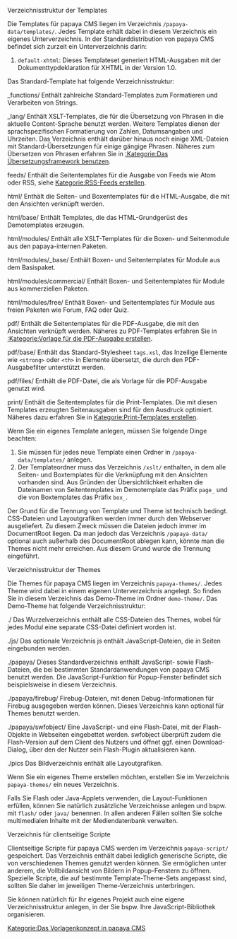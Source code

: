 
Verzeichnisstruktur der Templates

Die Templates für papaya CMS liegen im Verzeichnis `/papaya-data/templates/`. Jedes Template erhält dabei in diesem Verzeichnis ein eigenes Unterverzeichnis. In der Standarddistribution von papaya CMS befindet sich zurzeit ein Unterverzeichnis darin:

1.  `default-xhtml`: Dieses Templateset generiert HTML-Ausgaben mit der Dokumenttypdeklaration für XHTML in der Version 1.0.

Das Standard-Template hat folgende Verzeichnisstruktur:

_functions/
Enthält zahlreiche Standard-Templates zum Formatieren und Verarbeiten von Strings.

_lang/
Enthält XSLT-Templates, die für die Übersetzung von Phrasen in die aktuelle Content-Sprache benutzt werden. Weitere Templates dienen der sprachspezifischen Formatierung von Zahlen, Datumsangaben und Uhrzeiten. Das Verzeichnis enthält darüber hinaus noch einige XML-Dateien mit Standard-Übersetzungen für einige gängige Phrasen. Näheres zum Übersetzen von Phrasen erfahren Sie in [:Kategorie:Das Übersetzungsframework benutzen](export_de/Kategorie:Das_Übersetzungsframework_benutzen.md).

feeds/
Enthält die Seitentemplates für die Ausgabe von Feeds wie Atom oder RSS, siehe [Kategorie:RSS-Feeds erstellen](export_de/Kategorie:RSS-Feeds_erstellen.md).

html/
Enthält die Seiten- und Boxentemplates für die HTML-Ausgabe, die mit den Ansichten verknüpft werden.

html/base/
Enthält Templates, die das HTML-Grundgerüst des Demotemplates erzeugen.

html/modules/
Enthält alle XSLT-Templates für die Boxen- und Seitenmodule aus den papaya-internen Paketen.

html/modules/_base/
Enthält Boxen- und Seitentemplates für Module aus dem Basispaket.

html/modules/commercial/
Enthält Boxen- und Seitentemplates für Module aus kommerziellen Paketen.

html/modules/free/
Enthält Boxen- und Seitentemplates für Module aus freien Paketen wie Forum, FAQ oder Quiz.

pdf/
Enthält die Seitentemplates für die PDF-Ausgabe, die mit den Ansichten verknüpft werden. Näheres zu PDF-Templates erfahren Sie in [:Kategorie:Vorlage für die PDF-Ausgabe erstellen](/:export_de/Kategorie:Vorlage_für_die_PDF-Ausgabe_erstellen.md).

pdf/base/
Enthält das Standard-Stylesheet `tags.xsl`, das Inzeilige Elemente wie `<strong>` oder `<th>` in Elemente übersetzt, die durch den PDF-Ausgabefilter unterstützt werden.

pdf/files/
Enthält die PDF-Datei, die als Vorlage für die PDF-Ausgabe genutzt wird.

print/
Enthält die Seitentemplates für die Print-Templates. Die mit diesen Templates erzeugten Seitenausgaben sind für den Ausdruck optimiert. Näheres dazu erfahren Sie in [Kategorie:Print-Templates erstellen](export_de/Kategorie:Print-Templates_erstellen.md).

Wenn Sie ein eigenes Template anlegen, müssen Sie folgende Dinge beachten:

1.  Sie müssen für jedes neue Template einen Ordner in `/papaya-data/templates/` anlegen.
2.  Der Templateordner muss das Verzeichnis `/xslt/` enthalten, in dem alle Seiten- und Boxtemplates für die Verknüpfung mit den Ansichten vorhanden sind. Aus Gründen der Übersichtlichkeit erhalten die Dateinamen von Seitentemplates im Demotemplate das Präfix `page_` und die von Boxtemplates das Präfix `box_`.

Der Grund für die Trennung von Template und Theme ist technisch bedingt. CSS-Dateien und Layoutgrafiken werden immer durch den Webserver ausgeliefert. Zu diesem Zweck müssen die Dateien jedoch immer im DocumentRoot liegen. Da man jedoch das Verzeichnis `/papaya-data/` optional auch außerhalb des DocumentRoot ablegen kann, könnte man die Themes nicht mehr erreichen. Aus diesem Grund wurde die Trennung eingeführt.

Verzeichnisstruktur der Themes

Die Themes für papaya CMS liegen im Verzeichnis `papaya-themes/`. Jedes Theme wird dabei in einem eigenen Unterverzeichnis angelegt. So finden Sie in diesem Verzeichnis das Demo-Theme im Ordner `demo-theme/`. Das Demo-Theme hat folgende Verzeichnisstruktur:

./
Das Wurzelverzeichnis enthält alle CSS-Dateien des Themes, wobei für jedes Modul eine separate CSS-Datei definiert worden ist.

./js/
Das optionale Verzeichnis js enthält JavaScript-Dateien, die in Seiten eingebunden werden.

./papaya/
Dieses Standardverzeichnis enthält JavaScript- sowie Flash-Dateien, die bei bestimmten Standardanwendungen von papaya CMS benutzt werden. Die JavaScript-Funktion für Popup-Fenster befindet sich beispielsweise in diesem Verzeichnis.

./papaya/firebug/
Firebug-Dateien, mit denen Debug-Informationen für Firebug ausgegeben werden können. Dieses Verzeichnis kann optional für Themes benutzt werden.

./papaya/swfobject/
Eine JavaScript- und eine Flash-Datei, mit der Flash-Objekte in Webseiten eingebettet werden. swfobject überprüft zudem die Flash-Version auf dem Client des Nutzers und öffnet ggf. einen Download-Dialog, über den der Nutzer sein Flash-Plugin aktualisieren kann.

./pics
Das Bildverzeichnis enthält alle Layoutgrafiken.

Wenn Sie ein eigenes Theme erstellen möchten, erstellen Sie im Verzeichnis `papaya-themes/` ein neues Verzeichnis.

Falls Sie Flash oder Java-Applets verwenden, die Layout-Funktionen erfüllen, können Sie natürlich zusätzliche Verzeichnisse anlegen und bspw. mit `flash/` oder `java/` benennen. In allen anderen Fällen sollten Sie solche multimedialen Inhalte mit der Mediendatenbank verwalten.

Verzeichnis für clientseitige Scripte

Clientseitige Scripte für papaya CMS werden im Verzeichnis `papaya-script/` gespeichert. Das Verzeichnis enthält dabei lediglich generische Scripte, die von verschiedenen Themes genutzt werden können. Sie ermöglichen unter anderem, die Vollbildansicht von Bildern in Popup-Fenstern zu öffnen. Spezielle Scripte, die auf bestimmte Template-Theme-Sets angepasst sind, sollten Sie daher im jeweiligen Theme-Verzeichnis unterbringen.

Sie können natürlich für Ihr eigenes Projekt auch eine eigene Verzeichnisstruktur anlegen, in der Sie bspw. Ihre JavaScript-Bibliothek organisieren.

[Kategorie:Das Vorlagenkonzept in papaya CMS](export_de/Kategorie:Das_Vorlagenkonzept_in_papaya_CMS.md)
